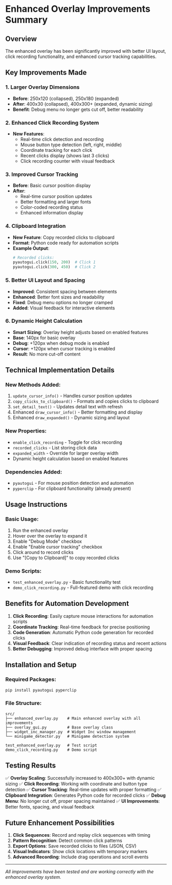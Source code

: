# Enhanced Overlay Improvements Summary

## Overview

The enhanced overlay has been significantly improved with better UI layout, click recording functionality, and enhanced cursor tracking capabilities.

## Key Improvements Made

### 1. **Larger Overlay Dimensions**

- **Before**: 250x120 (collapsed), 250x180 (expanded)
- **After**: 400x30 (collapsed), 400x300+ (expanded, dynamic sizing)
- **Benefit**: Debug menu no longer gets cut off, better readability

### 2. **Enhanced Click Recording System**

- **New Features**:
  - Real-time click detection and recording
  - Mouse button type detection (left, right, middle)
  - Coordinate tracking for each click
  - Recent clicks display (shows last 3 clicks)
  - Click recording counter with visual feedback

### 3. **Improved Cursor Tracking**

- **Before**: Basic cursor position display
- **After**:
  - Real-time cursor position updates
  - Better formatting and larger fonts
  - Color-coded recording status
  - Enhanced information display

### 4. **Clipboard Integration**

- **New Feature**: Copy recorded clicks to clipboard
- **Format**: Python code ready for automation scripts
- **Example Output**:
  ```python
  # Recorded clicks:
  pyautogui.click(150, 200)  # Click 1
  pyautogui.click(300, 450)  # Click 2
  ```

### 5. **Better UI Layout and Spacing**

- **Improved**: Consistent spacing between elements
- **Enhanced**: Better font sizes and readability
- **Fixed**: Debug menu options no longer cramped
- **Added**: Visual feedback for interactive elements

### 6. **Dynamic Height Calculation**

- **Smart Sizing**: Overlay height adjusts based on enabled features
- **Base**: 140px for basic overlay
- **Debug**: +120px when debug mode is enabled
- **Cursor**: +120px when cursor tracking is enabled
- **Result**: No more cut-off content

## Technical Implementation Details

### New Methods Added:

1. `update_cursor_info()` - Handles cursor position updates
2. `copy_clicks_to_clipboard()` - Formats and copies clicks to clipboard
3. `set_detail_text()` - Updates detail text with refresh
4. Enhanced `draw_cursor_info()` - Better formatting and display
5. Enhanced `draw_expanded()` - Dynamic sizing and layout

### New Properties:

- `enable_click_recording` - Toggle for click recording
- `recorded_clicks` - List storing click data
- `expanded_width` - Override for larger overlay width
- Dynamic height calculation based on enabled features

### Dependencies Added:

- `pyautogui` - For mouse position detection and automation
- `pyperclip` - For clipboard functionality (already present)

## Usage Instructions

### Basic Usage:

1. Run the enhanced overlay
2. Hover over the overlay to expand it
3. Enable "Debug Mode" checkbox
4. Enable "Enable cursor tracking" checkbox
5. Click around to record clicks
6. Use "[Copy to Clipboard]" to copy recorded clicks

### Demo Scripts:

- `test_enhanced_overlay.py` - Basic functionality test
- `demo_click_recording.py` - Full-featured demo with click recording

## Benefits for Automation Development

1. **Click Recording**: Easily capture mouse interactions for automation scripts
2. **Coordinate Tracking**: Real-time feedback for precise positioning
3. **Code Generation**: Automatic Python code generation for recorded clicks
4. **Visual Feedback**: Clear indication of recording status and recent actions
5. **Better Debugging**: Improved debug interface with proper spacing

## Installation and Setup

### Required Packages:

```bash
pip install pyautogui pyperclip
```

### File Structure:

```
src/
├── enhanced_overlay.py    # Main enhanced overlay with all improvements
├── overlay_gui.py         # Base overlay class
├── widget_inc_manager.py  # Widget Inc window management
└── minigame_detector.py   # Minigame detection system

test_enhanced_overlay.py   # Test script
demo_click_recording.py    # Demo script
```

## Testing Results

✅ **Overlay Scaling**: Successfully increased to 400x300+ with dynamic sizing
✅ **Click Recording**: Working with coordinate and button type detection
✅ **Cursor Tracking**: Real-time updates with proper formatting
✅ **Clipboard Integration**: Generates Python code for recorded clicks
✅ **Debug Menu**: No longer cut off, proper spacing maintained
✅ **UI Improvements**: Better fonts, spacing, and visual feedback

## Future Enhancement Possibilities

1. **Click Sequences**: Record and replay click sequences with timing
2. **Pattern Recognition**: Detect common click patterns
3. **Export Options**: Save recorded clicks to files (JSON, CSV)
4. **Visual Indicators**: Show click locations with temporary markers
5. **Advanced Recording**: Include drag operations and scroll events

---

_All improvements have been tested and are working correctly with the enhanced overlay system._
